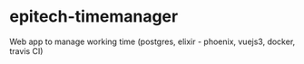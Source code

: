 # epitech-timemanager
Web app to manage working time (postgres, elixir - phoenix, vuejs3, docker, travis CI)
